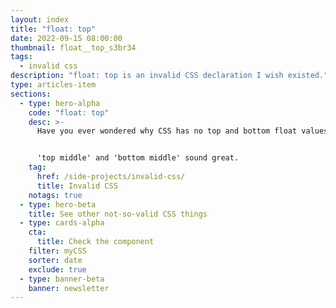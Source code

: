 ```yaml
---
layout: index
title: "float: top"
date: 2022-09-15 08:00:00
thumbnail: float__top_s3br34
tags:
  - invalid css
description: "float: top is an invalid CSS declaration I wish existed."
type: articles-item
sections:
  - type: hero-alpha
    code: "float: top"
    desc: >-
      Have you ever wondered why CSS has no top and bottom float values?


      'top middle' and 'bottom middle' sound great.
    tag:
      href: /side-projects/invalid-css/
      title: Invalid CSS
    notags: true
  - type: hero-beta
    title: See other not-so-valid CSS things
  - type: cards-alpha
    cta:
      title: Check the component
    filter: myCSS
    sorter: date
    exclude: true
  - type: banner-beta
    banner: newsletter
---
```

